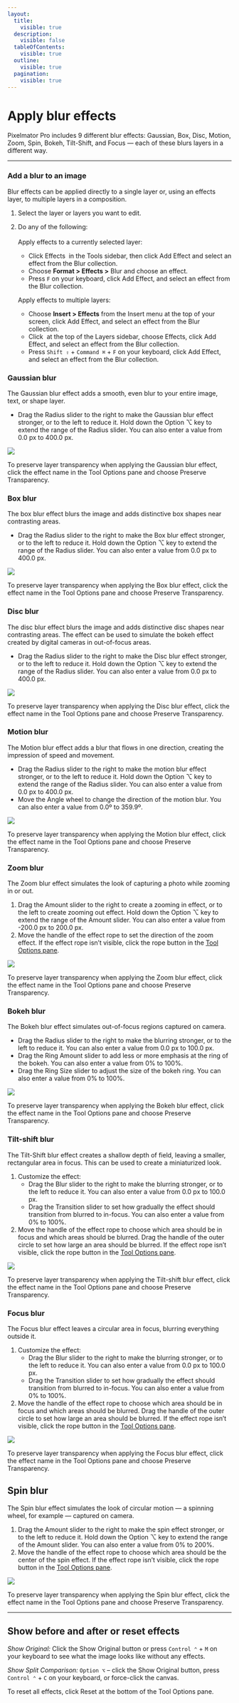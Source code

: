 ```yaml
---
layout:
  title:
    visible: true
  description:
    visible: false
  tableOfContents:
    visible: true
  outline:
    visible: true
  pagination:
    visible: true
---
```


# Apply blur effects

Pixelmator Pro includes 9 different blur effects: Gaussian, Box, Disc, Motion, Zoom, Spin, Bokeh, Tilt-Shift, and Focus — each of these blurs layers in a different way.

***

### Add a blur to an image

Blur effects can be applied directly to a single layer or, using an effects layer, to multiple layers in a composition.

1. Select the layer or layers you want to edit.
2.  Do any of the following:\
    \
    Apply effects to a currently selected layer:

    * Click Effects <img src="https://help.pixelmator.com/pixelmator-pro/3.5/assets/English/1590058938000.png" alt="" data-size="line"> in the Tools sidebar, then click Add Effect and select an effect from the Blur collection.
    * Choose **Format > Effects >** Blur and choose an effect.
    * Press `F` on your keyboard, click Add Effect, and select an effect from the Blur collection.

    Apply effects to multiple layers:

    * Choose **Insert > Effects** from the Insert menu at the top of your screen, click Add Effect, and select an effect from the Blur collection.
    * Click <img src="https://help.pixelmator.com/pixelmator-pro/3.5/assets/English/1648724547000.png" alt="" data-size="line"> at the top of the Layers sidebar, choose Effects, click Add Effect, and select an effect from the Blur collection.
    * Press `Shift ⇧` + `Command ⌘` + `F` on your keyboard, click Add Effect, and select an effect from the Blur collection.

### Gaussian blur

The Gaussian blur effect adds a smooth, even blur to your entire image, text, or shape layer.

* Drag the Radius slider to the right to make the Gaussian blur effect stronger, or to the left to reduce it. Hold down the Option ⌥ key to extend the range of the Radius slider. You can also enter a value from 0.0 px to 400.0 px.

![](https://help.pixelmator.com/pixelmator-pro/3.5/assets/English/1589980508000.png)

To preserve layer transparency when applying the Gaussian blur effect, click the effect name in the Tool Options pane and choose Preserve Transparency.

### Box blur

The box blur effect blurs the image and adds distinctive box shapes near contrasting areas.

* Drag the Radius slider to the right to make the Box blur effect stronger, or to the left to reduce it. Hold down the Option ⌥ key to extend the range of the Radius slider. You can also enter a value from 0.0 px to 400.0 px.

![](https://help.pixelmator.com/pixelmator-pro/3.5/assets/English/1589980528000.png)

To preserve layer transparency when applying the Box blur effect, click the effect name in the Tool Options pane and choose Preserve Transparency.

### Disc blur

The disc blur effect blurs the image and adds distinctive disc shapes near contrasting areas. The effect can be used to simulate the bokeh effect created by digital cameras in out-of-focus areas.

* Drag the Radius slider to the right to make the Disc blur effect stronger, or to the left to reduce it. Hold down the Option ⌥ key to extend the range of the Radius slider. You can also enter a value from 0.0 px to 400.0 px.

![](https://help.pixelmator.com/pixelmator-pro/3.5/assets/English/1589980555000.png)

To preserve layer transparency when applying the Disc blur effect, click the effect name in the Tool Options pane and choose Preserve Transparency.

### Motion blur

The Motion blur effect adds a blur that flows in one direction, creating the impression of speed and movement.

* Drag the Radius slider to the right to make the motion blur effect stronger, or to the left to reduce it. Hold down the Option ⌥ key to extend the range of the Radius slider. You can also enter a value from 0.0 px to 400.0 px.
* Move the Angle wheel to change the direction of the motion blur. You can also enter a value from 0.0º to 359.9º.

![](https://help.pixelmator.com/pixelmator-pro/3.5/assets/English/1589980574000.png)

To preserve layer transparency when applying the Motion blur effect, click the effect name in the Tool Options pane and choose Preserve Transparency.

### Zoom blur

The Zoom blur effect simulates the look of capturing a photo while zooming in or out.

1. Drag the Amount slider to the right to create a zooming in effect, or to the left to create zooming out effect. Hold down the Option ⌥ key to extend the range of the Amount slider. You can also enter a value from -200.0 px to 200.0 px.
2. Move the handle of the effect rope to set the direction of the zoom effect. If the effect rope isn’t visible, click the rope button in the [Tool Options pane](https://www.pixelmator.com/support/guide/pixelmator-pro/#glossary).

![](https://help.pixelmator.com/pixelmator-pro/3.5/assets/English/1589980587000.png)

To preserve layer transparency when applying the Zoom blur effect, click the effect name in the Tool Options pane and choose Preserve Transparency.

### Bokeh blur

The Bokeh blur effect simulates out-of-focus regions captured on camera.

* Drag the Radius slider to the right to make the blurring stronger, or to the left to reduce it. You can also enter a value from 0.0 px to 100.0 px.
* Drag the Ring Amount slider to add less or more emphasis at the ring of the bokeh. You can also enter a value from 0% to 100%.
* Drag the Ring Size slider to adjust the size of the bokeh ring. You can also enter a value from 0% to 100%.

![](https://help.pixelmator.com/pixelmator-pro/3.5/assets/English/1635419663000.png)

To preserve layer transparency when applying the Bokeh blur effect, click the effect name in the Tool Options pane and choose Preserve Transparency.

### Tilt-shift blur

The Tilt-Shift blur effect creates a shallow depth of field, leaving a smaller, rectangular area in focus. This can be used to create a miniaturized look.

1. Customize the effect:
   * Drag the Blur slider to the right to make the blurring stronger, or to the left to reduce it. You can also enter a value from 0.0 px to 100.0 px.
   * Drag the Transition slider to set how gradually the effect should transition from blurred to in-focus. You can also enter a value from 0% to 100%.
2. Move the handle of the effect rope to choose which area should be in focus and which areas should be blurred. Drag the handle of the outer circle to set how large an area should be blurred. If the effect rope isn’t visible, click the rope button in the [Tool Options pane](https://www.pixelmator.com/support/guide/pixelmator-pro/#glossary).

![](https://help.pixelmator.com/pixelmator-pro/3.5/assets/English/1589980602000.png)

To preserve layer transparency when applying the Tilt-shift blur effect, click the effect name in the Tool Options pane and choose Preserve Transparency.

### Focus blur

The Focus blur effect leaves a circular area in focus, blurring everything outside it.

1. Customize the effect:
   * Drag the Blur slider to the right to make the blurring stronger, or to the left to reduce it. You can also enter a value from 0.0 px to 100.0 px.
   * Drag the Transition slider to set how gradually the effect should transition from blurred to in-focus. You can also enter a value from 0% to 100%.
2. Move the handle of the effect rope to choose which area should be in focus and which areas should be blurred. Drag the handle of the outer circle to set how large an area should be blurred. If the effect rope isn’t visible, click the rope button in the [Tool Options pane](https://www.pixelmator.com/support/guide/pixelmator-pro/#glossary).

![](https://help.pixelmator.com/pixelmator-pro/3.5/assets/English/1589980608000.png)

To preserve layer transparency when applying the Focus blur effect, click the effect name in the Tool Options pane and choose Preserve Transparency.

## Spin blur

The Spin blur effect simulates the look of circular motion — a spinning wheel, for example — captured on camera.

1. Drag the Amount slider to the right to make the spin effect stronger, or to the left to reduce it. Hold down the Option ⌥ key to extend the range of the Amount slider. You can also enter a value from 0% to 200%.
2. Move the handle of the effect rope to choose which area should be the center of the spin effect. If the effect rope isn’t visible, click the rope button in the [Tool Options pane](https://www.pixelmator.com/support/guide/pixelmator-pro/#glossary).

![](https://help.pixelmator.com/pixelmator-pro/3.5/assets/English/1589980630000.png)

To preserve layer transparency when applying the Spin blur effect, click the effect name in the Tool Options pane and choose Preserve Transparency.

***

## Show before and after or reset effects

_Show Original:_ Click the Show Original button or press `Control ⌃` + `M` on your keyboard to see what the image looks like without any effects.

_Show Split Comparison:_ `Option ⌥` – click the Show Original button, press `Control ⌃` + `C` on your keyboard, or force-click the canvas.

To reset all effects, click Reset at the bottom of the Tool Options pane.
